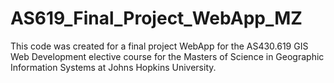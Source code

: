 # AS619_Final_Project_WebApp_MZ
This code was created for a final project WebApp for the AS430.619 GIS Web Development elective course for the Masters of Science in Geographic Information Systems at Johns Hopkins University.
